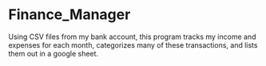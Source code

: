# Finance_Manager
Using CSV files from my bank account, this program tracks my income and expenses for each month, categorizes many of these transactions, and lists them out in a google sheet. 
